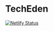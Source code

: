 # TechEden

[![Netlify Status](https://api.netlify.com/api/v1/badges/87e8faf7-3878-49d8-8964-a2d93654633a/deploy-status)](https://app.netlify.com/sites/jovial-roentgen-0cd33d/deploys)
